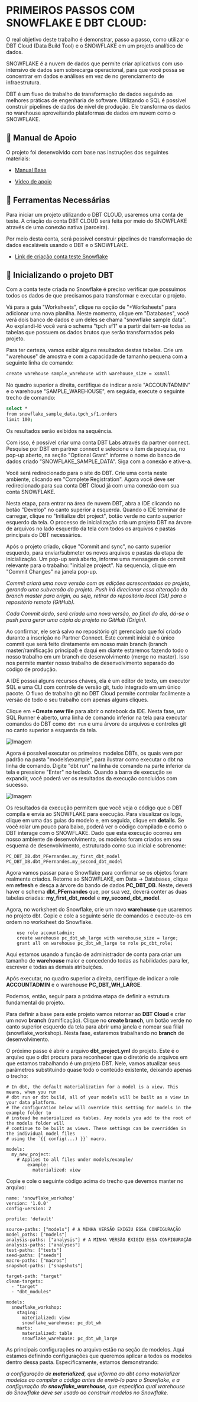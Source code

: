 # PRIMEIROS PASSOS COM SNOWFLAKE E DBT CLOUD:
O real objetivo deste trabalho é demonstrar, passo a passo, como utilizar o DBT Cloud (Data Build Tool) e o SNOWFLAKE em um projeto analítico de dados.
  
SNOWFLAKE é a nuvem de dados que permite criar aplicativos com uso intensivo de dados sem sobrecarga operacional, para que você possa se concentrar em dados e análises em vez de no gerenciamento de infraestrutura.

DBT é um fluxo de trabalho de transformação de dados seguindo as melhores práticas de engenharia de software. Utilizando o SQL é possível construir pipelines de dados de nível de produção. Ele transforma os dados no warehouse aproveitando plataformas de dados em nuvem como o SNOWFLAKE.


## 🧪 Manual de Apoio
O projeto foi desenvolvido com base nas instruções dos seguintes materiais:

- [Manual Base](https://quickstarts.snowflake.com/guide/accelerating_data_teams_with_snowflake_and_dbt_cloud_hands_on_lab/index.html?index=..%2F..index#0)

- [Vídeo de apoio](https://www.youtube.com/watch?v=84RA7TuhCpg)

## 🔨 Ferramentas Necessárias
Para iniciar um projeto utilizando o DBT CLOUD, usaremos uma conta de teste. A criação da conta DBT CLOUD será feita por meio do SNOWFLAKE através de uma conexão nativa (parceira). 
 
Por meio desta conta, será possível construir pipelines de transformação de dados escaláveis usando o DBT e o SNOWFLAKE.

- [Link de criação conta teste Snowflake](https://signup.snowflake.com/)

## 🚀 Inicializando o projeto DBT
Com a conta teste criada no Snowflake é preciso verificar que possuimos todos os dados de que precisamos para transformar e executar o projeto. 

Vá para a guia "Worksheets", clique na opção de "+Worksheets" para adicionar uma nova planilha. Neste momento, clique em "Databases", você verá dois banco de dados e um deles se chama "snowflake sample data". Ao explandi-ló  você verá o schema "tpch sf1" e a partir daí tem-se todas as tabelas que possuem os dados brutos que serão transformados pelo projeto.

Para ter certeza, vamos exibir alguns resultados destas tabelas. Crie um "warehouse" de amostra e com a capacidade de tamanho pequena com a seguinte linha de comando:
  
```bash
create warehouse sample_warehouse with warehouse_size = xsmall
```

No quadro superior a direita, certifique de indicar a role "ACCOUNTADMIN" e o warehouse "SAMPLE_WAREHOUSE", em seguida, execute o seguinte trecho de comando: 
  
```bash
select *
from snowflake_sample_data.tpch_sf1.orders
limit 100;
```
Os resultados serão exibidos na sequência.

Com isso, é possível criar uma conta  DBT Labs através da partner connect. Pesquise por DBT em partner connect e selecione o item da pesquisa, no pop-up aberto, na seção "Optional Grant" informe o nome do banco de dados criado "SNOWFLAKE_SAMPLE_DATA". Siga com a conexão e ative-a.

Você será redirecionado para o site do DBT. Crie uma conta neste ambiente, clicando em "Complete Registration". Agora você deve ser redirecionado para sua conta DBT Cloud já com uma conexão com sua conta SNOWFLAKE.

Nesta etapa, para entrar na área de nuvem DBT, abra a IDE clicando no botão "Develop" no canto superior a esquerda. Quando o IDE terminar de carregar, clique no "Initialize dbt project", botão verde no canto superior esquerdo da tela. O processo de inicialização cria um projeto DBT na árvore de arquivos no lado esquerdo da tela com todos os arquivos e pastas principais do DBT necessários. 

Após o projeto criado, clique "Commit and sync", no canto superior esquerdo, para enviar/submeter os novos arquivos e pastas da etapa de inicialização. Um pop-up será aberto, informe uma mensagem de commit relevante para o trabalho: "initialize project". Na sequencia, clique em "Commit Changes" na janela pop-up.

_Commit criará uma nova versão com as edições acrescentadas ao projeto, gerando uma subversão do projeto. Push irá direcionar essa alteração da branch master para origin, ou seja, retirar do repositório local (Git) para o repositório remoto (GitHub)._
 
_Cada Commit dado, será criada uma nova versão, ao final do dia, dá-se o push para gerar uma cópia do projeto no GitHub (Origin)._

Ao confirmar, ele será salvo no repositório git gerenciado que foi criado durante a inscrição no Partner Connect. Este commit inicial é o único commit que será feito diretamente em nosso main branch (branch master/ramificação principal) e daqui em diante estaremos fazendo todo o nosso trabalho em um branch de desenvolvimento (merge no master). Isso nos permite manter nosso trabalho de desenvolvimento separado do código de produção.

A IDE possui alguns recursos chaves, ela é um editor de texto, um executor SQL e uma CLI com controle de versão git, tudo integrado em um único pacote. O fluxo de trabalho git no DBT Cloud permite controlar facilmente a versão de todo o seu trabalho com apenas alguns cliques. 

Clique em **+Create new file** para abrir o notebook da IDE. Nesta fase, um SQL Runner é aberto, uma linha de comando inferior na tela para executar comandos do DBT como ```dbt run``` e uma árvore de arquivos e controles git no canto superior a esquerda da tela.

![Imagem](https://quickstarts.snowflake.com/guide/accelerating_data_teams_with_snowflake_and_dbt_cloud_hands_on_lab/img/516d62e53cdc1ba1.png)

Agora é possível executar os primeiros modelos DBTs, os quais vem por padrão na pasta "models\example", para ilustrar como executar o dbt na linha de comando. Digite "dbt run" na linha de comando na parte inferior da tela e pressione "Enter" no teclado. Quando a barra de execução se expandir, você poderá ver os resultados da execução concluidos com sucesso.

![Imagem](https://quickstarts.snowflake.com/guide/accelerating_data_teams_with_snowflake_and_dbt_cloud_hands_on_lab/img/7c1cb782586306f4.png)

Os resultados da execução permitem que você veja o código que o DBT compila e envia ao SNOWFLAKE para execução. Para visualizar os logs, clique em uma das guias do modelo e, em seguida, clique em **details**. Se você rolar um pouco para baixo, poderá ver o código compilado e como o DBT interage com o SNOWFLAKE. Dado que esta execução ocorreu em nosso ambiente de desenvolvimento, os modelos foram criados em seu esquema de desenvolvimento, estruturado como sua inicial e sobrenome:
```
PC_DBT_DB.dbt_PFernandes.my_first_dbt_model
PC_DBT_DB.dbt_PFernandes.my_second_dbt_model
```

Agora vamos passar para o Snowflake para confirmar se os objetos foram realmente criados. Retorne ao SNOWFLAKE, em Data -> Databases, clique em **refresh** e desça a árvore do bando de dados **PC_DBT_DB**. Neste, deverá haver o schema **dbt_PFernandes** que, por sua vez, deverá conter as duas tabelas criadas: **my_first_dbt_model** e **my_second_dbt_model**.

Agora, no worksheet do Snowflake, crie um novo **warehouse** que usaremos no projeto dbt. Copie e cole a seguinte série de comandos e execute-os em ordem no worksheet do Snowflake.

```
	use role accountadmin;
	create warehouse pc_dbt_wh_large with warehouse_size = large;
	grant all on warehouse pc_dbt_wh_large to role pc_dbt_role;
```

Aqui estamos usando a função de administrador de conta para criar um tamanho de **warehouse** maior e concedendo todas as habilidades para ler, escrever e todas as demais atribuições.

Após executar, no quadro superior a direita, certifique de indicar a role **ACCOUNTADMIN** e o warehouse **PC_DBT_WH_LARGE**.

Podemos, então, seguir para a próxima etapa de definir a estrutura fundamental do projeto. 

Para definir a base para este projeto vamos retornar ao **DBT Cloud** e criar um novo **branch** (ramificação). Clique no **create branch**, um botão verde no canto superior esquerdo da tela para abrir uma janela e nomear sua filial (snowflake_workshop). Nesta fase, estaremos trabalhando no **branch** de desenvolvimento. 

O próximo passo é abrir o arquivo **dbt_project.yml** do projeto. Este é o arquivo que o dbt procura para reconhecer que o diretório de arquivos em que estamos trabalhando é um projeto DBT. Nele, vamos atualizar seus parâmetros substituindo quase todo o conteúdo existente, deixando apenas o trecho: 

```
# In dbt, the default materialization for a model is a view. This means, when you run 
# dbt run or dbt build, all of your models will be built as a view in your data platform. 
# The configuration below will override this setting for models in the example folder to 
# instead be materialized as tables. Any models you add to the root of the models folder will 
# continue to be built as views. These settings can be overridden in the individual model files
# using the `{{ config(...) }}` macro.

models:
  my_new_project:
    # Applies to all files under models/example/
		example:
		  materialized: view
```

Copie e cole o seguinte código acima do trecho que devemos manter no arquivo:

```
name: 'snowflake_workshop'
version: '1.0.0'
config-version: 2

profile: 'default'

source-paths: ["models"] # A MINHA VERSÃO EXIGIU ESSA CONFIGURAÇÃO model_paths: ["models"]
analysis-paths: ["analysis"] # A MINHA VERSÃO EXIGIU ESSA CONFIGURAÇÃO analysis-paths: ["analyses"]
test-paths: ["tests"]
seed-paths: ["seeds"]
macro-paths: ["macros"]
snapshot-paths: ["snapshots"]

target-path: "target"  
clean-targets:         
  - "target"
  - "dbt_modules"

models:
  snowflake_workshop:
    staging:
      materialized: view
      snowflake_warehouse: pc_dbt_wh
    marts:
      materialized: table
      snowflake_warehouse: pc_dbt_wh_large
```

As principais configurações no arquivo estão na seção de modelos. Aqui estamos definindo configurações que queremos aplicar a todos os modelos dentro dessa pasta. Especificamente, estamos demonstrando:

_a configuração de **materialized**, que informa ao dbt como materializar modelos ao compilar o código antes de enviá-lo para o Snowflake, e
a configuração do **snowflake_warehouse**, que especifica qual warehouse do Snowflake deve ser usado ao construir modelos no Snowflake._

